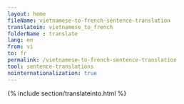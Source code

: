```yaml
---
layout: home
fileName: vietnamese-to-french-sentence-translation
translatein: vietnamese_to_french
folderName : translate
lang: en
from: vi
to: fr
permalink: /vietnamese-to-french-sentence-translation
tool: sentence-translations
nointernationalization: true
---
```

{% include section/translateinto.html %}
